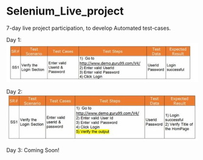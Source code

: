 # Selenium_Live_project
7-day live project participation, to develop Automated test-cases.

Day 1:
![Index](https://github.com/vidhi1021996/Selenium_Live_project/blob/main/1.JPG?raw=true)

Day 2:
![Index](https://github.com/vidhi1021996/Selenium_Live_project/blob/main/2.JPG?raw=true)

Day 3: Coming Soon!
